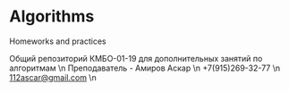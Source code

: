 # Algorithms
Homeworks and practices 

Общий репозиторий КМБО-01-19 для дополнительных занятий по алгоритмам \n
Преподаватель - Амиров Аскар \n
+7(915)269-32-77 \n
112ascar@gmail.com \n


